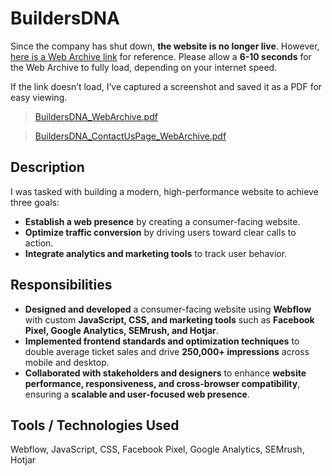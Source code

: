 # BuildersDNA
Since the company has shut down, **the website is no longer live**. However, [here is a Web Archive link](https://web.archive.org/web/20240522114427/https://www.buildersdna.com/) for reference.
Please allow a **6-10 seconds** for the Web Archive to fully load, depending on your internet speed.

If the link doesn’t load, I’ve captured a screenshot and saved it as a PDF for easy viewing.
> [BuildersDNA_WebArchive.pdf](https://github.com/user-attachments/files/18970571/BuildersDNA_WebArchive.pdf)

> [BuildersDNA_ContactUsPage_WebArchive.pdf](https://github.com/user-attachments/files/18970608/BuildersDNA_ContactUsPage_WebArchive.pdf)

## Description
I was tasked with building a modern, high-performance website to achieve three goals:
- **Establish a web presence** by creating a consumer-facing website.  
- **Optimize traffic conversion** by driving users toward clear calls to action.  
- **Integrate analytics and marketing tools** to track user behavior.  

## Responsibilities
- **Designed and developed** a consumer-facing website using **Webflow** with custom **JavaScript, CSS, and marketing tools** such as **Facebook Pixel, Google Analytics, SEMrush, and Hotjar**.  
- **Implemented frontend standards and optimization techniques** to double average ticket sales and drive **250,000+ impressions** across mobile and desktop.  
- **Collaborated with stakeholders and designers** to enhance **website performance, responsiveness, and cross-browser compatibility**, ensuring a **scalable and user-focused web presence**.  

## Tools / Technologies Used
Webflow, JavaScript, CSS, Facebook Pixel, Google Analytics, SEMrush, Hotjar
